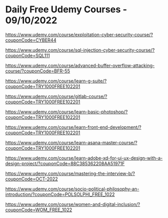 # Daily Free Udemy Courses - 09/10/2022

https://www.udemy.com/course/exploitation-cyber-security-course/?couponCode=CYBER44
https://www.udemy.com/course/sql-injection-cyber-security-course/?couponCode=SQL111
https://www.udemy.com/course/advanced-buffer-overflow-attacking-course/?couponCode=BFR-55
https://www.udemy.com/course/learn-g-suite/?couponCode=TRY1000FREE102201
https://www.udemy.com/course/gitlab-course/?couponCode=TRY1000FREE102201
https://www.udemy.com/course/learn-basic-photoshop/?couponCode=TRY1000FREE102201
https://www.udemy.com/course/learn-front-end-development/?couponCode=TRY1000FREE102201
https://www.udemy.com/course/learn-asana-master-course/?couponCode=TRY1000FREE102201
https://www.udemy.com/course/learn-adobe-xd-for-ui-ux-design-with-a-design-project/?couponCode=88C385362208AA51971F
https://www.udemy.com/course/mastering-the-interview-b/?couponCode=OCT-2022
https://www.udemy.com/course/socio-political-philosophy-an-introduction/?couponCode=POLSOLPHI_FREE_1022
https://www.udemy.com/course/women-and-digital-inclusion/?couponCode=WOM_FREE_1022
